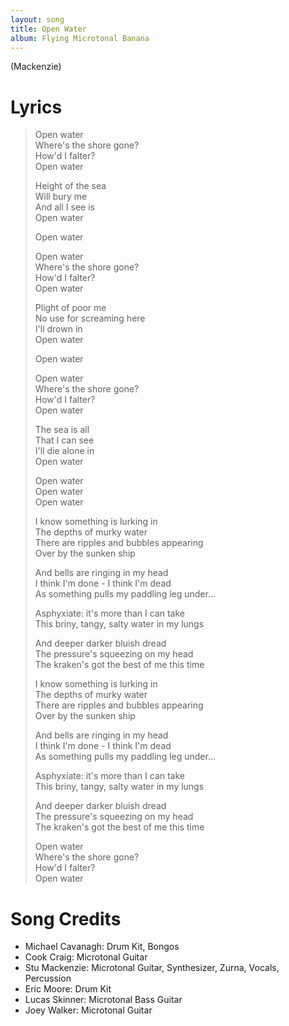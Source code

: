 ```yaml
---
layout: song
title: Open Water
album: Flying Microtonal Banana
---
```


(Mackenzie)

# Lyrics

> Open water  
> Where's the shore gone?  
> How'd I falter?  
> Open water  
>  
> Height of the sea  
> Will bury me  
> And all I see is  
> Open water  
>  
> Open water  
>  
> Open water  
> Where's the shore gone?  
> How'd I falter?  
> Open water  
>  
> Plight of poor me  
> No use for screaming here  
> I'll drown in  
> Open water  
>  
> Open water  
>  
> Open water  
> Where's the shore gone?  
> How'd I falter?  
> Open water  
>  
> The sea is all  
> That I can see  
> I'll die alone in  
> Open water  
>  
> Open water  
> Open water  
> Open water  
>  
> I know something is lurking in  
> The depths of murky water  
> There are ripples and bubbles appearing  
> Over by the sunken ship  
>  
> And bells are ringing in my head  
> I think I'm done - I think I'm dead  
> As something pulls my paddling leg under...  
>  
> Asphyxiate: it's more than I can take  
> This briny, tangy, salty water in my lungs  
>  
> And deeper darker bluish dread  
> The pressure's squeezing on my head  
> The kraken's got the best of me this time  
>  
> I know something is lurking in  
> The depths of murky water  
> There are ripples and bubbles appearing  
> Over by the sunken ship  
>  
> And bells are ringing in my head  
> I think I'm done - I think I'm dead  
> As something pulls my paddling leg under...  
>  
> Asphyxiate: it's more than I can take  
> This briny, tangy, salty water in my lungs  
>  
> And deeper darker bluish dread  
> The pressure's squeezing on my head  
> The kraken's got the best of me this time  
>  
> Open water  
> Where's the shore gone?  
> How'd I falter?  
> Open water  

# Song Credits

* Michael Cavanagh: Drum Kit, Bongos
* Cook Craig: Microtonal Guitar
* Stu Mackenzie: Microtonal Guitar, Synthesizer, Zurna, Vocals, Percussion
* Eric Moore: Drum Kit
* Lucas Skinner: Microtonal Bass Guitar
* Joey Walker: Microtonal Guitar
